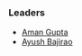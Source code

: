 ### Leaders
* [Aman Gupta](mailto:aman.gupta@owasp.org)
* [Ayush Bajirao](mailto:ayush.bajirao@owasp.org)
